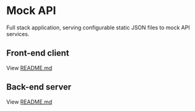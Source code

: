 # Mock API
Full stack application, serving configurable static JSON files to mock API services.

## Front-end client
View [README.md](https://github.com/chrismalcolm/mock-api/tree/main/client#readme)

## Back-end server
View [README.md](https://github.com/chrismalcolm/mock-api/tree/main/server#readme)